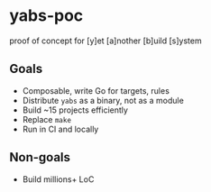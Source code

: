 # yabs-poc

proof of concept for [y]et [a]nother [b]uild [s]ystem

## Goals
* Composable, write Go for targets, rules
* Distribute `yabs` as a binary, not as a module
* Build ~15 projects efficiently
* Replace `make`
* Run in CI and locally

## Non-goals
* Build millions+ LoC